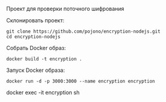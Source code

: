 Проект для проверки поточного шифрования

Склонировать проект:
```
git clone https://github.com/pojono/encryption-nodejs.git
cd encryption-nodejs
```
Собрать Docker образ:
```
docker build -t encryption .
```

Запуск Docker образа:
```
docker run -d -p 3000:3000 --name encryption encryption 
```

docker exec -it encryption sh
